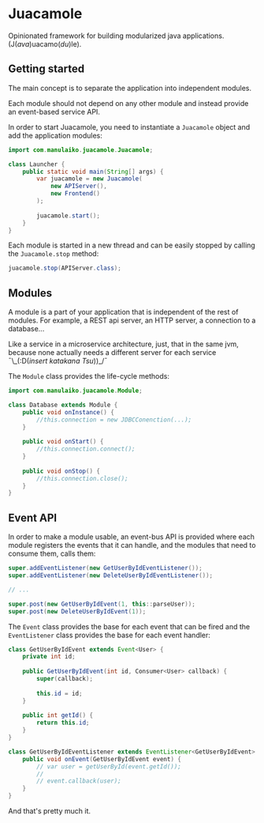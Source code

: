 Juacamole
=========

Opinionated framework for building modularized java applications. (J(*ava*)uacamo(*du*)le).

Getting started
---------------

The main concept is to separate the application into independent modules.

Each module should not depend on any other module and instead provide an event-based service API.

In order to start Juacamole, you need to instantiate a `Juacamole` object and add the application modules:

```java
import com.manulaiko.juacamole.Juacamole;

class Launcher {
    public static void main(String[] args) {
        var juacamole = new Juacamole(
            new APIServer(),
            new Frontend()
        );
        
        juacamole.start();
    }
}
```

Each module is started in a new thread and can be easily stopped by calling the `Juacamole.stop` method:

```java
juacamole.stop(APIServer.class);
```

Modules
-------

A module is a part of your application that is independent of the rest of modules. For example,
a REST api server, an HTTP server, a connection to a database...

Like a service in a microservice architecture, just, that in the same jvm, because none actually needs
a different server for each service ¯\\\_(:D(*insert katakana Tsu*))_/¯

The `Module` class provides the life-cycle methods:

```java
import com.manulaiko.juacamole.Module;

class Database extends Module {
    public void onInstance() {
        //this.connection = new JDBCConenction(...);
    }
    
    public void onStart() {
        //this.connection.connect();
    }
    
    public void onStop() {
        //this.connection.close();
    }
}
```

Event API
---------

In order to make a module usable, an event-bus API is provided where each module registers
the events that it can handle, and the modules that need to consume them, calls them:

```java
super.addEventListener(new GetUserByIdEventListener());
super.addEventListener(new DeleteUserByIdEventListener());

// ...

super.post(new GetUserByIdEvent(1, this::parseUser));
super.post(new DeleteUserByIdEvent(1));
```

The `Event` class provides the base for each event that can be fired and the `EventListener` class
provides the base for each event handler:

```java
class GetUserByIdEvent extends Event<User> {
    private int id;
    
    public GetUserByIdEvent(int id, Consumer<User> callback) {
        super(callback);
        
        this.id = id;
    }
    
    public int getId() {
        return this.id;
    }
}

class GetUserByIdEventListener extends EventListener<GetUserByIdEvent> {
    public void onEvent(GetUserByIdEvent event) {
        // var user = getUserById(event.getId());
        //
        // event.callback(user);
    }
}
```

And that's pretty much it.